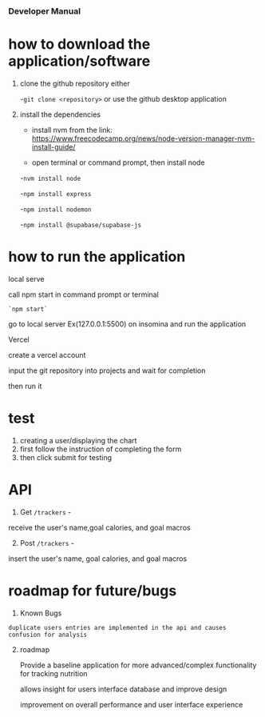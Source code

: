 ### Developer Manual

# how to download the application/software
 1. clone the github repository either

    
    -`git clone <repository>` or use the github desktop application
 2. install the dependencies

    - install nvm from the link: https://www.freecodecamp.org/news/node-version-manager-nvm-install-guide/


     - open terminal or command prompt, then install node

     -`nvm install node`

    
     -`npm install express`

    
     -`npm install nodemon`
    
     -`npm install @supabase/supabase-js`
# how to run the application
  local serve
  
  call npm start in command prompt or terminal

     
    `npm start`

  go to local server Ex(127.0.0.1:5500) on insomina and run the application

 
  Vercel

     
  create a vercel account

    
  input the git repository into projects and wait for completion 

    
   then run it 
# test 
  1. creating a user/displaying the chart
  2.  first follow the instruction of completing the form
  3. then click submit for testing

# API 
1. Get
 `/trackers` -

receive the user's name,goal calories, and goal macros

2. Post
  `/trackers` - 
  
  insert the user's name, goal calories, and goal macros


# roadmap for future/bugs
  1. Known Bugs


    duplicate users entries are implemented in the api and causes confusion for analysis


  2. roadmap


       Provide a baseline application for more advanced/complex functionality for tracking nutrition

     
       allows insight for users interface database and improve design

     
       improvement on overall performance and user interface experience

 

